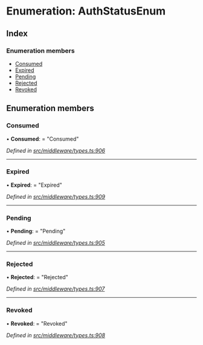 # Enumeration: AuthStatusEnum

## Index

### Enumeration members

* [Consumed](middleware.authstatusenum.md#consumed)
* [Expired](middleware.authstatusenum.md#expired)
* [Pending](middleware.authstatusenum.md#pending)
* [Rejected](middleware.authstatusenum.md#rejected)
* [Revoked](middleware.authstatusenum.md#revoked)

## Enumeration members

###  Consumed

• **Consumed**: = "Consumed"

*Defined in [src/middleware/types.ts:906](https://github.com/PolymathNetwork/polymesh-sdk/blob/73feada/src/middleware/types.ts#L906)*

___

###  Expired

• **Expired**: = "Expired"

*Defined in [src/middleware/types.ts:909](https://github.com/PolymathNetwork/polymesh-sdk/blob/73feada/src/middleware/types.ts#L909)*

___

###  Pending

• **Pending**: = "Pending"

*Defined in [src/middleware/types.ts:905](https://github.com/PolymathNetwork/polymesh-sdk/blob/73feada/src/middleware/types.ts#L905)*

___

###  Rejected

• **Rejected**: = "Rejected"

*Defined in [src/middleware/types.ts:907](https://github.com/PolymathNetwork/polymesh-sdk/blob/73feada/src/middleware/types.ts#L907)*

___

###  Revoked

• **Revoked**: = "Revoked"

*Defined in [src/middleware/types.ts:908](https://github.com/PolymathNetwork/polymesh-sdk/blob/73feada/src/middleware/types.ts#L908)*
